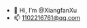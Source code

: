 - 👋 Hi, I’m @XiangfanXu
- 📫 1102216761@qq.com

<!---
XiangfanXu/XiangfanXu is a ✨ special ✨ repository because its `README.md` (this file) appears on your GitHub profile.
You can click the Preview link to take a look at your changes.
--->
